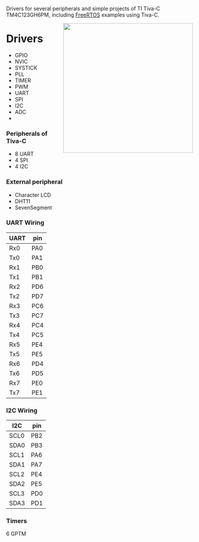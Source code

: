 Drivers for several peripherals and simple projects of TI Tiva-C TM4C123GH6PM, including [FreeRTOS](https://github.com/Mohammed-AhmedAF/ARM/tree/master/tiva-c/Examples) examples using Tiva-С.

<img align="right" width="350" height="350" src="https://www.ti.com/content/dam/ticom/images/products/ic/processors/evm-boards/ek-tm4c123gxl-top.png:small">

# Drivers
- GPIO
- NVIC
- SYSTICK
- PLL
- TIMER
- PWM
- UART
- SPI
- I2C
- ADC
- 

### Peripherals of Tiva-C
* 8 UART
* 4 SPI
* 4 I2C

### External peripheral
* Character LCD
* DHT11
* SevenSegment

### UART Wiring
| UART | pin |
|---------|---------|
| Rx0 | PA0 |
| Tx0 | PA1 |
| Rx1 | PB0 |
| Tx1 | PB1 |
| Rx2 | PD6 |
| Tx2 | PD7 |
| Rx3 | PC6 |
| Tx3 | PC7 |
| Rx4 | PC4 |
| Tx4 | PC5 |
| Rx5 | PE4 |
| Tx5 | PE5 |
| Rx6 | PD4 |
| Tx6 | PD5 |
| Rx7 | PE0 |
| Tx7 | PE1 |

### I2C Wiring
| I2C | pin |
| ---- | ---- |
| SCL0 | PB2 |
| SDA0 | PB3 |
| SCL1 | PA6 |
| SDA1 | PA7 |
| SCL2 | PE4 |
| SDA2 | PE5 |
| SCL3 | PD0 |
| SDA3 | PD1 |

### Timers
6 GPTM
